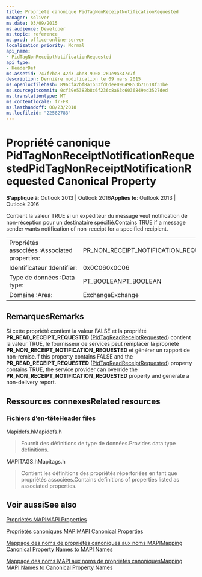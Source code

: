 ```yaml
---
title: Propriété canonique PidTagNonReceiptNotificationRequested
manager: soliver
ms.date: 03/09/2015
ms.audience: Developer
ms.topic: reference
ms.prod: office-online-server
localization_priority: Normal
api_name:
- PidTagNonReceiptNotificationRequested
api_type:
- HeaderDef
ms.assetid: 747f7ba8-42d3-4be3-9908-269e9a347c7f
description: Dernière modification le 09 mars 2015
ms.openlocfilehash: 896cfa2bf8a1b33fd6dee09649853b71618f31be
ms.sourcegitcommit: 0cf39e5382b8c6f236c8a63c6036849ed3527ded
ms.translationtype: MT
ms.contentlocale: fr-FR
ms.lasthandoff: 08/23/2018
ms.locfileid: "22582783"
---
```

# <a name="pidtagnonreceiptnotificationrequested-canonical-property"></a><span data-ttu-id="5e438-103">Propriété canonique PidTagNonReceiptNotificationRequested</span><span class="sxs-lookup"><span data-stu-id="5e438-103">PidTagNonReceiptNotificationRequested Canonical Property</span></span>

  
  
<span data-ttu-id="5e438-104">**S’applique à**: Outlook 2013 | Outlook 2016</span><span class="sxs-lookup"><span data-stu-id="5e438-104">**Applies to**: Outlook 2013 | Outlook 2016</span></span> 
  
<span data-ttu-id="5e438-105">Contient la valeur TRUE si un expéditeur du message veut notification de non-réception pour un destinataire spécifié.</span><span class="sxs-lookup"><span data-stu-id="5e438-105">Contains TRUE if a message sender wants notification of non-receipt for a specified recipient.</span></span>
  
|||
|:-----|:-----|
|<span data-ttu-id="5e438-106">Propriétés associées :</span><span class="sxs-lookup"><span data-stu-id="5e438-106">Associated properties:</span></span>  <br/> |<span data-ttu-id="5e438-107">PR_NON_RECEIPT_NOTIFICATION_REQUESTED</span><span class="sxs-lookup"><span data-stu-id="5e438-107">PR_NON_RECEIPT_NOTIFICATION_REQUESTED</span></span>  <br/> |
|<span data-ttu-id="5e438-108">Identificateur :</span><span class="sxs-lookup"><span data-stu-id="5e438-108">Identifier:</span></span>  <br/> |<span data-ttu-id="5e438-109">0x0C06</span><span class="sxs-lookup"><span data-stu-id="5e438-109">0x0C06</span></span>  <br/> |
|<span data-ttu-id="5e438-110">Type de données :</span><span class="sxs-lookup"><span data-stu-id="5e438-110">Data type:</span></span>  <br/> |<span data-ttu-id="5e438-111">PT_BOOLEAN</span><span class="sxs-lookup"><span data-stu-id="5e438-111">PT_BOOLEAN</span></span>  <br/> |
|<span data-ttu-id="5e438-112">Domaine :</span><span class="sxs-lookup"><span data-stu-id="5e438-112">Area:</span></span>  <br/> |<span data-ttu-id="5e438-113">Exchange</span><span class="sxs-lookup"><span data-stu-id="5e438-113">Exchange</span></span>  <br/> |
   
## <a name="remarks"></a><span data-ttu-id="5e438-114">Remarques</span><span class="sxs-lookup"><span data-stu-id="5e438-114">Remarks</span></span>

<span data-ttu-id="5e438-115">Si cette propriété contient la valeur FALSE et la propriété **PR_READ_RECEIPT_REQUESTED** ([PidTagReadReceiptRequested](pidtagreadreceiptrequested-canonical-property.md)) contient la valeur TRUE, le fournisseur de services peut remplacer la propriété **PR_NON_RECEIPT_NOTIFICATION_REQUESTED** et générer un rapport de non-remise.</span><span class="sxs-lookup"><span data-stu-id="5e438-115">If this property contains FALSE and the **PR_READ_RECEIPT_REQUESTED** ([PidTagReadReceiptRequested](pidtagreadreceiptrequested-canonical-property.md)) property contains TRUE, the service provider can override the **PR_NON_RECEIPT_NOTIFICATION_REQUESTED** property and generate a non-delivery report.</span></span> 
  
## <a name="related-resources"></a><span data-ttu-id="5e438-116">Ressources connexes</span><span class="sxs-lookup"><span data-stu-id="5e438-116">Related resources</span></span>

### <a name="header-files"></a><span data-ttu-id="5e438-117">Fichiers d’en-tête</span><span class="sxs-lookup"><span data-stu-id="5e438-117">Header files</span></span>

<span data-ttu-id="5e438-118">Mapidefs.h</span><span class="sxs-lookup"><span data-stu-id="5e438-118">Mapidefs.h</span></span>
  
> <span data-ttu-id="5e438-119">Fournit des définitions de type de données.</span><span class="sxs-lookup"><span data-stu-id="5e438-119">Provides data type definitions.</span></span>
    
<span data-ttu-id="5e438-120">MAPITAGS.h</span><span class="sxs-lookup"><span data-stu-id="5e438-120">Mapitags.h</span></span>
  
> <span data-ttu-id="5e438-121">Contient les définitions des propriétés répertoriées en tant que propriétés associées.</span><span class="sxs-lookup"><span data-stu-id="5e438-121">Contains definitions of properties listed as associated properties.</span></span>
    
## <a name="see-also"></a><span data-ttu-id="5e438-122">Voir aussi</span><span class="sxs-lookup"><span data-stu-id="5e438-122">See also</span></span>



[<span data-ttu-id="5e438-123">Propriétés MAPI</span><span class="sxs-lookup"><span data-stu-id="5e438-123">MAPI Properties</span></span>](mapi-properties.md)
  
[<span data-ttu-id="5e438-124">Propriétés canoniques MAPI</span><span class="sxs-lookup"><span data-stu-id="5e438-124">MAPI Canonical Properties</span></span>](mapi-canonical-properties.md)
  
[<span data-ttu-id="5e438-125">Mappage des noms de propriétés canoniques aux noms MAPI</span><span class="sxs-lookup"><span data-stu-id="5e438-125">Mapping Canonical Property Names to MAPI Names</span></span>](mapping-canonical-property-names-to-mapi-names.md)
  
[<span data-ttu-id="5e438-126">Mappage des noms MAPI aux noms de propriétés canoniques</span><span class="sxs-lookup"><span data-stu-id="5e438-126">Mapping MAPI Names to Canonical Property Names</span></span>](mapping-mapi-names-to-canonical-property-names.md)


